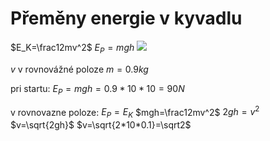 # Přeměny energie v kyvadlu

$E_K=\frac12mv^2$
$E_P=mgh$
![](Pasted%20image%2020230613122350.png)

$v$ v rovnovážné poloze
$m=0.9kg$

pri startu: $E_P=mgh=0.9*10*10=90N$

v rovnovazne poloze:
$E_P=E_K$
$mgh=\frac12mv^2$
$2gh=v^2$
$v=\sqrt{2gh}$
$v=\sqrt{2*10*0.1}=\sqrt2$
